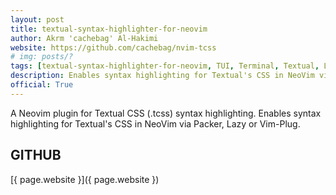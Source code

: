 ```yaml
---
layout: post
title: textual-syntax-highlighter-for-neovim
author: Akrm 'cachebag' Al-Hakimi
website: https://github.com/cachebag/nvim-tcss
# img: posts/?
tags: [textual-syntax-highlighter-for-neovim, TUI, Terminal, Textual, Libraries, Tools, CLI, Python, Rich, Textualize, Plugins]
description: Enables syntax highlighting for Textual's CSS in NeoVim via Packer, Lazy or Vim-Plug.
official: True
---
```

A Neovim plugin for Textual CSS (.tcss) syntax highlighting. Enables syntax highlighting for Textual's CSS in NeoVim via Packer, Lazy or Vim-Plug.

## GITHUB
[{ page.website }]({ page.website })
